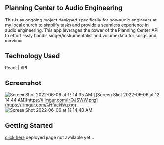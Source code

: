 ## Planning Center to Audio Engineering
This is an ongoing project designed specifically for non-audio engineers at my local church to simplify tasks and provide a seamless experience in audio engineering. This app leverages the power of the Planning Center API to effortlessly handle singer/instrumentalist and volume data for songs and services.

## Technology Used
React | API

## Screenshot
![Screen Shot 2022-06-06 at 12 14 35 AM](https://i.imgur.com/YIVECQW.png)
![[Screen Shot 2022-06-06 at 12 14 44 AM](https://i.imgur.com/inQJSWW.png](https://i.imgur.com/AHfacNW.png)
![Screen Shot 2022-06-06 at 12 14 40 AM](https://i.imgur.com/8xeu0JZ.png)



## Getting Started

[click here]() deployed page not available yet...

